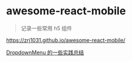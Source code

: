 # awesome-react-mobile

> 记录一些常用 h5 组件

https://zrj1031.github.io/awesome-react-mobile/

[DropdownMenu 的一些实践总结](https://github.com/zrj1031/blog/blob/master/vant-DropdownMenu.md)
